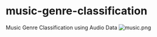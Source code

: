 # music-genre-classification
Music Genre Classification using Audio Data
![music.png](https://raw.githubusercontent.com/sarveshspatil111/music-genre-classification/master/music.png)
